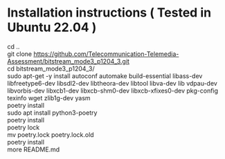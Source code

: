 Installation instructions ( Tested in Ubuntu 22.04 )  
=====================================================  
cd ..  
git clone https://github.com/Telecommunication-Telemedia-Assessment/bitstream_mode3_p1204_3.git   
cd bitstream_mode3_p1204_3/   
sudo apt-get -y install autoconf automake build-essential libass-dev libfreetype6-dev libsdl2-dev libtheora-dev libtool libva-dev lib  vdpau-dev libvorbis-dev libxcb1-dev libxcb-shm0-dev libxcb-xfixes0-dev pkg-config texinfo wget zlib1g-dev yasm   
poetry install  
sudo apt install python3-poetry  
poetry install  
poetry lock   
mv poetry.lock poetry.lock.old  
poetry install  
more README.md   
